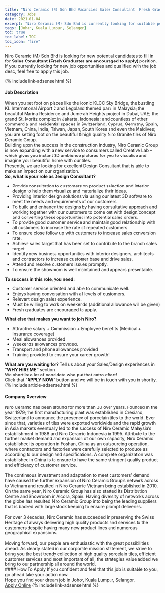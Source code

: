 ```yaml
---
title: "Niro Ceramic (M) Sdn Bhd Vacancies Sales Consultant (Fresh Graduates are encouraged to apply)" 
category: Jobs 
date: 2021-01-04 
excerpt: "Niro Ceramic (M) Sdn Bhd is currently looking for suitable person to fill in the Sales Consultant (Fresh Graduates are encouraged to apply) which positioned at Johor, Kuala Lumpur, Selangor" 
tags: [Johor, Kuala Lumpur, Selangor] 
toc: true 
toc_label: TOC 
toc_icon: "fire" 
--- 
```


<p>Niro Ceramic (M) Sdn Bhd is looking for new potential candidates to fill in for <b>Sales Consultant (Fresh Graduates are encouraged to apply)</b> position. If you currently looking for new job opportunities and qualified with the job desc, feel free to apply this job.
</p>{% include link-adsense.html %} 
<div><div><div><h4>Job Description</h4></div></div><div><div><span><div><div>When you set foot on places like the iconic KLCC Sky Bridge, the bustling KL International Airport 2 and Legoland themed park in Malaysia; the beautiful Marina Residence and Jumerah Heights project in Dubai, UAE; the grand St. Moritz complex in Jakarta, Indonesia; and countless of other commercial and residential spaces in Switzerland, Cyprus, Germany, Spain, Vietnam, China, India, Taiwan, Japan, South Korea and even the Maldives; you are setting foot on the beautiful &amp; high quality Niro Granite tiles of Niro Ceramic Group.</div><div>Building upon the success in the construction industry, Niro Ceramic Group is now expanding with a new service to consumers called Creative Lab &#8211; which gives you instant 3D ambience pictures for you to visualise and imagine your beautiful home with our tiles.</div><div>Presently, we are looking for excellent Design Consultant that is able to make an impact on our organization.</div><div><strong>So, what is your role as Design Consultant?</strong></div><ul><li>Provide consultation to customers on product selection and interior design to help them visualize and materialize their ideas.</li><li>Providing interior design solutions via using our latest 3D software to meet the needs and requirements of our customers</li><li>To build and enhance the designs by having consultative approach and working together with our customers to come out with design/concept and converting these opportunities into potential sales orders.</li><li>To provide good customer service and maintain good relationship with all customers to increase the rate of repeated customers.</li><li>To ensure close follow up with customers to increase sales conversion rate.</li><li>Achieve sales target that has been set to contribute to the branch sales target.</li><li>Identify new business opportunities with interior designers, architects and contractors to increase customer base and drive sales.</li><li>Attend and resolve customers issues promptly.</li><li>To ensure the showroom is well maintained and appears presentable.</li></ul><div><strong>To success in this role, you need:</strong></div><ul><li>Customer service oriented and able to communicate well.</li><li>Enjoys having conversation with all levels of customers.</li><li>Relevant design sales experience.</li><li>Must be willing to work on weekends (additional allowance will be given)</li><li>Fresh graduates are encouraged to apply.</li></ul><div><strong>What else that makes you want to join Niro?</strong></div><ul><li>Attractive salary + Commission + Employee benefits (Medical + Insurance coverage)</li><li>Meal allowances provided</li><li>Weekends allowances provided.</li><li>Transport and phone allowances provided</li><li>Training provided to ensure your career growth!</li></ul><div><strong>What are you waiting for? </strong>Tell us about your Sales/Design experiences in<strong> </strong>"<strong>WHY HIRE ME" </strong>section.</div><div>We shortlist a lot of candidate who put that extra effort!</div><div>Click that "<strong>APPLY NOW</strong>" button and we will be in touch with you in shorlty.</div></div></span></div></div></div> 
{% include article-adsense.html %} 
<div><div><div><h4>Company Overview</h4></div></div><div><div><span><div><div>
	Niro Ceramic has been around for more than 30 over years. Founded in the year 1979; the first manufacturing plant was established in Cresiano, Switzerland to announce the presence of porcelain tiles to the world. Ever since that, varieties of tiles were exported worldwide and the rapid growth in Asia markets eventually led to the success of Niro Ceramic Malaysia&#8217;s establishment in 1988 and Niro Ceramic Indonesia in 1995. Attribute to the further market demand and expansion of our own capacity, Niro Ceramic established its operation in Foshan, China as an outsourcing operation, where contractors and factories were carefully selected to produce as according to our design and specifications. A complete organization was established in China is to ensure to have the same stringent quality product and efficiency of customer service.<br>
<br>
	The continuous investment and adaptation to meet customers&#8217; demand have caused the further expansion of Niro Ceramic Group&#8217;s network across to Vietnam and resulted in Niro Ceramic Vietnam being established in 2010. On the same year, Niro Ceramic Group has also started its Distribution Centre and Showroom in Alcora, Spain. Having diversity of networks across the globe has resulted Niro Ceramic Group into being the leading suppliers that is backed with large stock keeping to ensure prompt deliveries.<br>
<br>
	For over 3 decades, Niro Ceramic has succeeded in preserving the Swiss Heritage of always delivering high quality products and services to the customers despite having many new product lines and numerous geographical expansions.<br>
<br>
	Moving forward, our people are enthusiastic with the great possibilities ahead. As clearly stated in our corporate mission statement, we strive to bring you the best trendy collection of high quality porcelain tiles, efficient customer services and most important of all, the strategies value added we bring to our partnership all around the world.</div></div></span></div></div></div> 
#### How To Apply 
If you confident and feel that this job is suitable to you, go ahead take your action now. <br/> 
Hope you find your dream job in Johor, Kuala Lumpur, Selangor. <br/> 
<a href="https://www.jobstreet.com.my/en/job/sales-consultant-fresh-graduates-are-encouraged-to-apply-4455214?jobId=jobstreet-my-job-4455214&sectionRank=24&token=0~014f37b6-0e45-4290-983e-01224b8c1d80&fr=SRP%20View%20In%20New%20Ta" class="btn btn--info" target="_blank" rel="nofollow noopenner">Apply Online</a> 
{% include link-adsense.html %} 